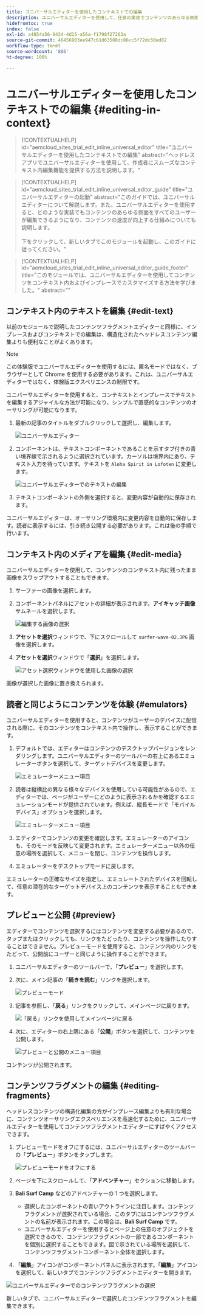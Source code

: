 ```yaml
---
title: ユニバーサルエディターを使用したコンテキストでの編集
description: ユニバーサルエディターを使用して、任意の実装でコンテンツのあらゆる側面をコンテキスト内で適切に編集する方法について説明します。
hidefromtoc: true
index: false
exl-id: a4854a56-9434-4d15-a56a-f1798f27263a
source-git-commit: 46456903ee947c61d63508dc86cc5f72dc50ed82
workflow-type: tm+mt
source-wordcount: '886'
ht-degree: 100%

---
```



# ユニバーサルエディターを使用したコンテキストでの編集 {#editing-in-context}

>[!CONTEXTUALHELP]
>id="aemcloud_sites_trial_edit_inline_universal_editor"
>title="ユニバーサルエディターを使用したコンテキストでの編集"
>abstract="ヘッドレスアプリでユニバーサルエディターを使用して、作成者にスムーズなコンテキスト内編集機能を提供する方法を説明します。"

>[!CONTEXTUALHELP]
>id="aemcloud_sites_trial_edit_inline_universal_editor_guide"
>title="ユニバーサルエディターの起動"
>abstract="このガイドでは、ユニバーサルエディターについて解説します。また、ユニバーサルエディターを使用すると、どのような実装でもコンテンツのあらゆる側面をすべてのユーザーが編集できるようになり、コンテンツの速度が向上する仕組みについても説明します。<br><br>下をクリックして、新しいタブでこのモジュールを起動し、このガイドに従ってください。"

>[!CONTEXTUALHELP]
>id="aemcloud_sites_trial_edit_inline_universal_editor_guide_footer"
>title="このモジュールでは、ユニバーサルエディターを使用してコンテンツをコンテキスト内およびインプレースでカスタマイズする方法を学びました。"
>abstract=""

## コンテキスト内のテキストを編集 {#edit-text}

以前のモジュールで説明したコンテンツフラグメントエディターと同様に、インプレースおよびコンテキストでの編集は、構造化されたヘッドレスコンテンツ編集よりも便利なことがよくあります。

>[!NOTE]
>
>この体験版でユニバーサルエディターを使用するには、匿名モードではなく、ブラウザーとして Chrome を使用する必要があります。これは、ユニバーサルエディターではなく、体験版エクスペリエンスの制限です。

ユニバーサルエディターを使用すると、コンテキストとインプレースでテキストを編集するアジャイルな方法が可能になり、シンプルで直感的なコンテンツのオーサリングが可能になります。

1. 最新の記事のタイトルをダブルクリックして選択し、編集します。

   ![ユニバーサルエディター](assets/do-not-localize/ue-component-mode.png)

1. コンポーネントは、テキストコンポーネントであることを示すタブ付きの青い境界線で示されるように選択されています。カーソルは境界内にあり、テキスト入力を待っています。テキストを `Aloha Spirit in Lofoten` に変更します。

   ![ユニバーサルエディターでのテキストの編集](assets/do-not-localize/ue-edit-text-2.png)

1. テキストコンポーネントの外側を選択すると、変更内容が自動的に保存されます。

ユニバーサルエディターは、オーサリング環境内に変更内容を自動的に保存します。読者に表示するには、引き続き公開する必要があります。これは後の手順で行います。

## コンテキスト内のメディアを編集 {#edit-media}

ユニバーサルエディターを使用して、コンテンツのコンテキスト内に残ったまま画像をスワップアウトすることもできます。

1. サーファーの画像を選択します。

1. コンポーネントパネルにアセットの詳細が表示されます。**アイキャッチ画像**&#x200B;サムネールを選択します。

   ![編集する画像の選択](assets/do-not-localize/ue-edit-media.png)

1.  **アセットを選択**&#x200B;ウィンドウで、下にスクロールして `surfer-wave-02.JPG` 画像を選択します。

1. **アセットを選択**&#x200B;ウィンドウで「**選択**」を選択します。

   ![アセット選択ウィンドウを使用した画像の選択](assets/do-not-localize/ue-select-asset.png)

画像が選択した画像に置き換えられます。

## 読者と同じようにコンテンツを体験 {#emulators}

ユニバーサルエディターを使用すると、コンテンツがユーザーのデバイスに配信される際に、そのコンテンツをコンテキスト内で操作し、表示することができます。

1. デフォルトでは、エディターはコンテンツのデスクトップバージョンをレンダリングします。ユニバーサルエディターのツールバーの右上にあるエミュレーターボタンを選択して、ターゲットデバイスを変更します。

   ![エミュレーターメニュー項目](assets/do-not-localize/ue-emulator-1.png)

1. 読者は縦横比の異なる様々なデバイスを使用している可能性があるので、エディターでは、ページがユーザーにどのように表示されるかを確認するエミュレーションモードが提供されています。例えば、縦長モードで「モバイルデバイス」オプションを選択します。

   ![エミュレーターメニュー項目](assets/do-not-localize/ue-emulator-2.png)

1. エディターでコンテンツの変更を確認します。エミュレーターのアイコンも、そのモードを反映して変更されます。エミュレーターメニュー以外の任意の場所を選択して、メニューを閉じ、コンテンツを操作します。

1. エミュレーターをデスクトップモードに戻します。

エミュレーターの正確なサイズを指定し、エミュレートされたデバイスを回転して、任意の潜在的なターゲットデバイス上のコンテンツを表示することもできます。

## プレビューと公開 {#preview}

エディターでコンテンツを選択するにはコンテンツを変更する必要があるので、タップまたはクリックしても、リンクをたどったり、コンテンツを操作したりすることはできません。プレビューモードを使用すると、コンテンツ内のリンクをたどって、公開前にユーザーと同じように操作することができます。

1. ユニバーサルエディターのツールバーで、「**プレビュー**」を選択します。

1. 次に、メイン記事の「**続きを読む**」リンクを選択します。

   ![プレビューモード](assets/do-not-localize/ue-preview-publish-1.png)

1. 記事を参照し、「**戻る**」リンクをクリックして、メインページに戻ります。

   ![「戻る」リンクを使用してメインページに戻る](assets/do-not-localize/ue-preview-publish-3.png)

1. 次に、エディターの右上隅にある「**公開**」ボタンを選択して、コンテンツを公開します。

   ![プレビューと公開のメニュー項目](assets/do-not-localize/ue-preview-publish-4.png)

コンテンツが公開されます。

## コンテンツフラグメントの編集 {#editing-fragments}

ヘッドレスコンテンツの構造化編集の方がインプレース編集よりも有利な場合に、コンテンツオーサリングエクスペリエンスを高速化するために、ユニバーサルエディターを使用してコンテンツフラグメントエディターにすばやくアクセスできます。

1. プレビューモードをオフにするには、ユニバーサルエディターのツールバーの「**プレビュー**」ボタンをタップします。

   ![プレビューモードをオフにする](assets/do-not-localize/ue-toggle-off-preview.png)

1. ページを下にスクロールして、「**アドベンチャー**」セクションに移動します。

1. **Bali Surf Camp** などのアドベンチャーの 1 つを選択します。

   * 選択したコンポーネントの青いアウトラインに注目します。コンテンツフラグメントが選択されている場合、このタブにはコンテンツフラグメントの名前が表示されます。この場合は、**Bali Surf Camp** です。
   * ユニバーサルエディターを使用するとページ上の任意のオブジェクトを選択できるので、コンテンツフラグメントの一部であるコンポーネントを個別に選択することもできます。図で示されている場所を選択して、コンテンツフラグメントコンポーネント全体を選択します。

1. 「**編集**」アイコンがコンポーネントパネルに表示されます。「**編集**」アイコンを選択して、新しいタブでコンテンツフラグメントエディターを開きます。

![ユニバーサルエディターでのコンテンツフラグメントの選択](assets/do-not-localize/ue-content-fragments.png)

新しいタブで、ユニバーサルエディターで選択したコンテンツフラグメントを編集できます。
